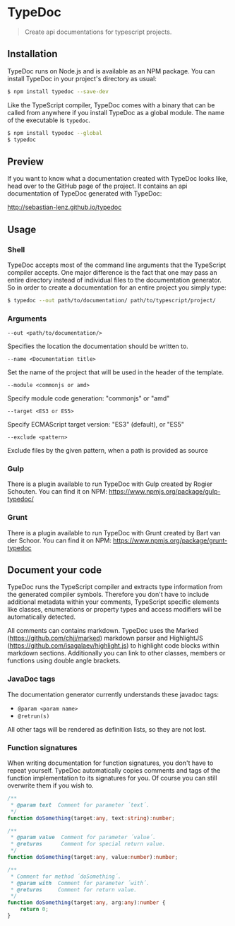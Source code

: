 # TypeDoc

> Create api documentations for typescript projects.


## Installation

TypeDoc runs on Node.js and is available as an NPM package. You can install TypeDoc
in your project's directory as usual:

```bash
$ npm install typedoc --save-dev
```

Like the TypeScript compiler, TypeDoc comes with a binary that can be called from anywhere
if you install TypeDoc as a global module. The name of the executable is ``typedoc``.

```bash
$ npm install typedoc --global
$ typedoc
```


## Preview

If you want to know what a documentation created with TypeDoc looks like, head over
to the GitHub page of the project. It contains an api documentation of TypeDoc generated with
TypeDoc:

http://sebastian-lenz.github.io/typedoc


## Usage

### Shell

TypeDoc accepts most of the command line arguments that the TypeScript compiler accepts. One major
difference is the fact that one may pass an entire directory instead of individual files to the documentation
generator. So in order to create a documentation for an entire project you simply type:

```bash
$ typedoc --out path/to/documentation/ path/to/typescript/project/
```

### Arguments

```--out <path/to/documentation/>```

Specifies the location the documentation should be written to.

```--name <Documentation title>```

Set the name of the project that will be used in the header of the template.

```--module <commonjs or amd>```

Specify module code generation: "commonjs" or "amd"

```--target <ES3 or ES5>```

Specify ECMAScript target version: "ES3" (default), or "ES5"

```--exclude <pattern>```

Exclude files by the given pattern, when a path is provided as source


### Gulp

There is a plugin available to run TypeDoc with Gulp created by Rogier Schouten. You can find it on NPM:
https://www.npmjs.org/package/gulp-typedoc/


### Grunt

There is a plugin available to run TypeDoc with Grunt created by Bart van der Schoor. You can find it on NPM:
https://www.npmjs.org/package/grunt-typedoc


## Document your code

TypeDoc runs the TypeScript compiler and extracts type information from the generated compiler symbols.
Therefore you don't have to include additional metadata within your comments, TypeScript specific elements
like classes, enumerations or property types and access modifiers will be automatically detected.

All comments can contains markdown. TypeDoc uses the Marked (https://github.com/chjj/marked) markdown parser
and HighlightJS (https://github.com/isagalaev/highlight.js) to highlight code blocks within markdown sections.
Additionally you can link to other classes, members or functions using double angle brackets.


### JavaDoc tags

The documentation generator currently understands these javadoc tags:

 * ```@param <param name>```
 * ```@retrun(s)```

All other tags will be rendered as definition lists, so they are not lost.


### Function signatures

When writing documentation for function signatures, you don't have to repeat yourself. TypeDoc automatically
copies comments and tags of the function implementation to its signatures for you. Of course you can still
overwrite them if you wish to.

```typescript
/**
 * @param text  Comment for parameter ´text´.
 */
function doSomething(target:any, text:string):number;

/**
 * @param value  Comment for parameter ´value´.
 * @returns      Comment for special return value.
 */
function doSomething(target:any, value:number):number;

/**
 * Comment for method ´doSomething´.
 * @param with  Comment for parameter ´with´.
 * @returns     Comment for return value.
 */
function doSomething(target:any, arg:any):number {
    return 0;
}
```